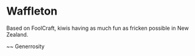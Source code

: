 # Waffleton
Based on FoolCraft, kiwis having as much fun as fricken possible in New Zealand.

~~ Generrosity